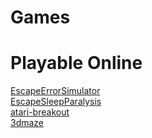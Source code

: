 # Games
# Playable Online
<a href="EscapeErrorSimulator" target="_blank">EscapeErrorSimulator</a>
<br>
<a href="EscapeSleepParalysis" target="_blank">EscapeSleepParalysis</a>
<br>
<a href="atari-breakout" target="_blank">atari-breakout</a>
<br>
<a href="3dmaze" target="_blank">3dmaze</a>
